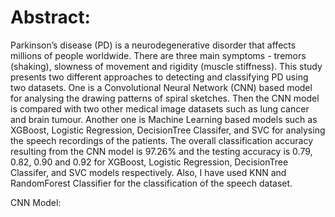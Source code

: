 # Abstract:
  Parkinson’s disease (PD) is a neurodegenerative disorder that affects millions of people worldwide. There are three main symptoms - tremors (shaking), slowness of movement and rigidity (muscle stiffness). This study presents two different approaches to detecting and classifying PD using two datasets. One is a Convolutional Neural Network (CNN) based model for analysing the drawing patterns of spiral sketches. Then the CNN model is compared with two other medical image datasets such as lung cancer and brain tumour. Another one is Machine Learning based models such as XGBoost, Logistic Regression, DecisionTree Classifer, and SVC for analysing the speech recordings of the
patients. The overall classification accuracy resulting from the CNN model is 97.26% and the testing accuracy is 0.79, 0.82, 0.90 and 0.92 for XGBoost, Logistic Regression, DecisionTree Classifer, and SVC models respectively. Also, I have used KNN and RandomForest Classifier for the classification of the speech dataset.

CNN Model: 
